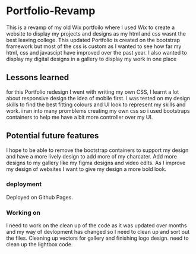 # Portfolio-Revamp
This is a revamp of my old Wix portfoilo where I used Wix to create a website to display my projects and designs as my html and css wasnt the best leaving college.
This updated Portfolio is created on the bootstrap framework but most of the css is custom as I wanted to see how far my html, css and javascipt have improved over the past year.
I also wanted to display my digital designs in a gallery to display my work in one place

## Lessons learned
for this Portfolio redesign I went with writing my own CSS, I learnt a lot about responsive design the idea of mobile first. 
I was tested on my design skills to find the best fitting colours and UI look to represent my skills and work.
i ran into many promblems creating my own css so i used bootstraps containers to help me have a bit more controller over my UI.


## Potential future features
I hope to be able to remove the bootstrap containers to support my design and have a more lively design to add more of my charcater.
Add more designs to my gallery like my figma designs and video edits.
As I improve my design of websites I want to give my design a more bold look.

### deployment
Deployed on Github Pages.

### Working on
I need to work on the clean up of the code as it was updated over months and my way of devlopment has changed so I need to clean up and sort out the files. 
Cleaning up vectors for gallery and finishing logo design. 
need to clean up the lightbox code. 


